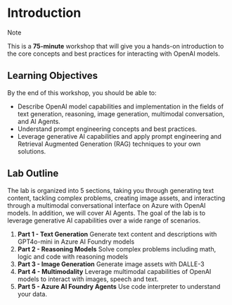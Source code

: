 # Introduction

> [!NOTE]
>This is a **75-minute** workshop that will give you a hands-on introduction to the core concepts and best practices for interacting with OpenAI models.

## Learning Objectives

By the end of this workshop, you should be able to:

 - Describe OpenAI model capabilities and implementation in the fields of text generation, reasoning, image generation, multimodal conversation, and AI Agents.
 - Understand prompt engineering concepts and best practices.
 - Leverage generative AI capabilities and apply prompt engineering and Retrieval Augmented Generation (RAG) techniques to your own solutions.

## Lab Outline

The lab is organized into 5 sections, taking you through generating text content, tackling complex problems, creating image assets, and interacting through a multimodal conversational interface on Azure with OpenAI models. In addition, we will cover AI Agents. The goal of the lab is to leverage generative AI capabilities over a wide range of scenarios.

1. **Part 1 - Text Generation** Generate text content and descriptions with GPT4o-mini in Azure AI Foundry models
2. **Part 2 - Reasoning Models** Solve complex problems including math, logic and code with reasoning models
3. **Part 3 - Image Generation** Generate image assets with DALLE-3
4. **Part 4 - Multimodality** Leverage multimodal capabilities of OpenAI models to interact with images, speech and text.
5. **Part 5 - Azure AI Foundry Agents** Use code interpreter to understand your data.
